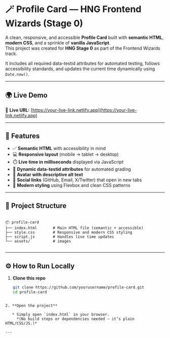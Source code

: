 
# 🪄 Profile Card — HNG Frontend Wizards (Stage 0)

A clean, responsive, and accessible **Profile Card** built with **semantic HTML**, **modern CSS**, and a sprinkle of **vanilla JavaScript**.  
This project was created for **HNG Stage 0** as part of the Frontend Wizards track.  

It includes all required data-testid attributes for automated testing, follows accessibility standards, and updates the current time dynamically using `Date.now()`.

---

## 🌍 Live Demo

🔗 **Live URL:** [https://your-live-link.netlify.app](https://your-live-link.netlify.app)

---
## 🧩 Features

- ✅ **Semantic HTML** with accessibility in mind  
- 💻 **Responsive layout** (mobile → tablet → desktop)  
- ⏱️ **Live time in milliseconds** displayed via JavaScript  
- 🧠 **Dynamic data-testid attributes** for automated grading  
- 📸 **Avatar with descriptive alt text**  
- 🔗 **Social links** (GitHub, Email, X/Twitter) that open in new tabs  
- 🎨 **Modern styling** using Flexbox and clean CSS patterns  

---

## 📂 Project Structure

```

📦 profile-card
├── index.html       # Main HTML file (semantic + accessible)
├── style.css        # Responsive and modern CSS styling
├── script.js        # Handles live time updates
└── assets/          # images


````

---

## ⚙️ How to Run Locally

1. **Clone this repo**
   ```bash
   git clone https://github.com/yourusername/profile-card.git
   cd profile-card
````

2. **Open the project**

   * Simply open `index.html` in your browser.
     *(No build steps or dependencies needed — it’s plain HTML/CSS/JS.)*

---






